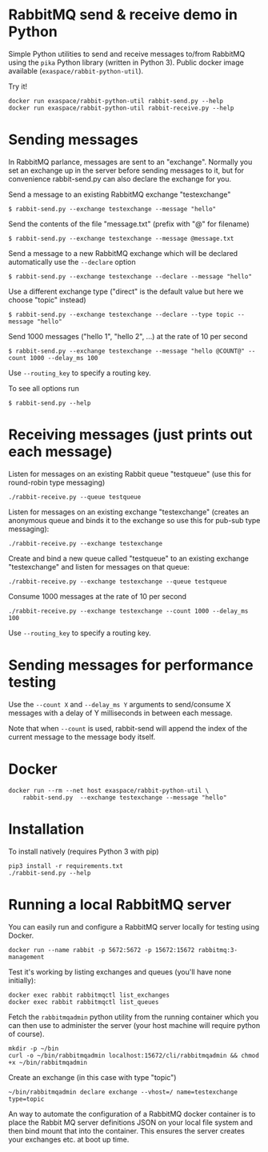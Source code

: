 
# RabbitMQ send & receive demo in Python


Simple Python utilities to send and receive messages to/from RabbitMQ using the `pika` Python library (written in Python 3). Public docker image available (`exaspace/rabbit-python-util`).

Try it!

    docker run exaspace/rabbit-python-util rabbit-send.py --help
    docker run exaspace/rabbit-python-util rabbit-receive.py --help


Sending messages
================

In RabbitMQ parlance, messages are sent to an "exchange". Normally you set an exchange up in the server before sending messages to it, but for convenience rabbit-send.py can also declare the exchange for you.

Send a message to an existing RabbitMQ exchange "testexchange"

```
$ rabbit-send.py --exchange testexchange --message "hello"
```

Send the contents of the file "message.txt" (prefix with "@" for filename)

```
$ rabbit-send.py --exchange testexchange --message @message.txt
```

Send a message to a new RabbitMQ exchange which will be declared automatically use the `--declare` option

```
$ rabbit-send.py --exchange testexchange --declare --message "hello"
```

Use a different exchange type ("direct" is the default value but here we choose "topic" instead)

```
$ rabbit-send.py --exchange testexchange --declare --type topic --message "hello"
```

Send 1000 messages ("hello 1", "hello 2", ...) at the rate of 10 per second

```
$ rabbit-send.py --exchange testexchange --message "hello @COUNT@" --count 1000 --delay_ms 100
```

Use `--routing_key` to specify a routing key.

To see all options run

```
$ rabbit-send.py --help
```


Receiving messages (just prints out each message)
=================================================

Listen for messages on an existing Rabbit queue "testqueue" (use this for round-robin type messaging)

```
./rabbit-receive.py --queue testqueue
```

Listen for messages on an existing exchange "testexchange" (creates an anonymous queue and binds it to the exchange so
use this for pub-sub type messaging):

```
./rabbit-receive.py --exchange testexchange
```

Create and bind a new queue called "testqueue" to an existing exchange "testexchange" and listen for messages on that queue:

```
./rabbit-receive.py --exchange testexchange --queue testqueue
```

Consume 1000 messages at the rate of 10 per second

```
./rabbit-receive.py --exchange testexchange --count 1000 --delay_ms 100
```

Use `--routing_key` to specify a routing key.


Sending messages for performance testing
========================================

Use the `--count X` and `--delay_ms Y` arguments to send/consume X messages with a delay of Y milliseconds in between each message.

Note that when `--count` is used, rabbit-send will append the index of the current message to the message body itself.


Docker
======

```
docker run --rm --net host exaspace/rabbit-python-util \
    rabbit-send.py  --exchange testexchange --message "hello"
```


Installation
============

To install natively (requires Python 3 with pip)

    pip3 install -r requirements.txt
    ./rabbit-send.py --help



Running a local RabbitMQ server
===============================

You can easily run and configure a RabbitMQ server locally for testing using Docker.

```
docker run --name rabbit -p 5672:5672 -p 15672:15672 rabbitmq:3-management
```

Test it's working by listing exchanges and queues (you'll have none initially):

```
docker exec rabbit rabbitmqctl list_exchanges
docker exec rabbit rabbitmqctl list_queues
```

Fetch the `rabbitmqadmin` python utility from the running container which you can then use
 to administer the server (your host machine will require python of course).

```
mkdir -p ~/bin
curl -o ~/bin/rabbitmqadmin localhost:15672/cli/rabbitmqadmin && chmod +x ~/bin/rabbitmqadmin
```

Create an exchange (in this case with type "topic")

```
~/bin/rabbitmqadmin declare exchange --vhost=/ name=testexchange type=topic
```

An way to automate the configuration of a RabbitMQ docker container is to place the Rabbit MQ server
 definitions JSON on your local file system and then bind mount that into the container. This ensures
 the server creates your exchanges etc. at boot up time.

